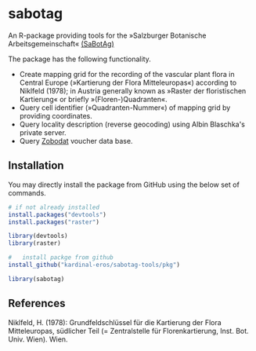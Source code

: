 sabotag
=======

An R-package providing tools for the »Salzburger Botanische Arbeitsgemeinschaft« [(SaBotAg)](http://www.hausdernatur.at/sabotag.html)

The package has  the following functionality.

+ Create mapping grid for the recording of the vascular plant flora in Central Europe (»Kartierung der Flora Mitteleuropas«) according to Niklfeld (1978); in Austria generally known as »Raster der floristischen Kartierung« or briefly »(Floren-)Quadranten«.
+ Query cell identifier (»Quadranten-Nummer«) of mapping grid by providing coordinates.
+ Query locality description (reverse geocoding) using Albin Blaschka's private server.
+ Query [Zobodat](http://www.zobodat.at/belege.php) voucher data base.

Installation
------------

You may directly install the package from GitHub using the below set of commands.

```R
# if not already installed
install.packages("devtools")
install.packages("raster")

library(devtools)
library(raster)

#	install packge from github
install_github("kardinal-eros/sabotag-tools/pkg")

library(sabotag)
```

References
----------

Niklfeld, H. (1978): Grundfeldschlüssel für die Kartierung der Flora Mitteleuropas, südlicher Teil (= Zentralstelle für Florenkartierung, Inst. Bot. Univ. Wien). Wien.